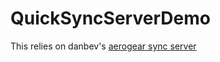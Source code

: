 QuickSyncServerDemo
===================

This relies on danbev's [aerogear sync server](https://github.com/danbev/aerogear-sync-server/)
